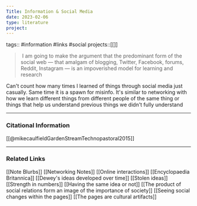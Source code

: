 ```yaml
---
Title: Information & Social Media
date: 2023-02-06
type: literature
project:
---
```

tags:: #information #links #social 
projects::[[]]


>  I am going to make the argument that the predominant form of the social web — that amalgam of blogging, Twitter, Facebook, forums, Reddit, Instagram — is an impoverished model for learning and research

Can't count how many times I learned of things through social media just casually. Same time it is a spawn for misinfo. It's similar to networking with how we learn different things from different people of the same thing or things that help us understand previous things we didn't fully understand

---
### Citational Information

[[@mikecaulfieldGardenStreamTechnopastoral2015]]

---

### Related Links

[[Note Blurbs]]
[[Networking Notes]]
[[Online interactions]]
[[Encyclopaedia Britannica]]
[[Dewey's ideas developed over time]]
[[Stolen ideas]]
[[Strength in numbers]]
[[Having the same idea or not]]
[[The product of social relations form an image of the importance of society]]
[[Seeing social changes within the pages]]
[[The pages are cultural artifacts]]